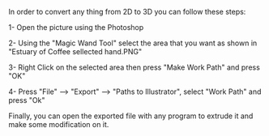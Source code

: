 In order to convert any thing from 2D to 3D you can follow these steps:

1- Open the picture using the Photoshop

2- Using the "Magic Wand Tool" select the area that you want as shown in "Estuary of Coffee sellected hand.PNG"

3- Right Click on the selected area then press "Make Work Path" and press "OK"

4- Press "File" --> "Export" --> "Paths to Illustrator", select "Work Path" and press "Ok"

Finally, you can open the exported file with any program to extrude it and make some modification on it.
